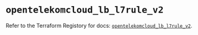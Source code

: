 # `opentelekomcloud_lb_l7rule_v2`

Refer to the Terraform Registory for docs: [`opentelekomcloud_lb_l7rule_v2`](https://registry.terraform.io/providers/opentelekomcloud/opentelekomcloud/1.35.5/docs/resources/lb_l7rule_v2).
